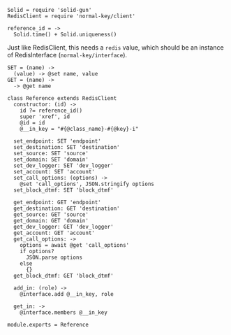     Solid = require 'solid-gun'
    RedisClient = require 'normal-key/client'

    reference_id = ->
      Solid.time() + Solid.uniqueness()

Just like RedisClient, this needs a `redis` value, which should be an instance of RedisInterface (`normal-key/interface`).

    SET = (name) ->
      (value) -> @set name, value
    GET = (name) ->
      -> @get name

    class Reference extends RedisClient
      constructor: (id) ->
        id ?= reference_id()
        super 'xref', id
        @id = id
        @__in_key = "#{@class_name}-#{@key}-i"

      set_endpoint: SET 'endpoint'
      set_destination: SET 'destination'
      set_source: SET 'source'
      set_domain: SET 'domain'
      set_dev_logger: SET 'dev_logger'
      set_account: SET 'account'
      set_call_options: (options) ->
        @set 'call_options', JSON.stringify options
      set_block_dtmf: SET 'block_dtmf'

      get_endpoint: GET 'endpoint'
      get_destination: GET 'destination'
      get_source: GET 'source'
      get_domain: GET 'domain'
      get_dev_logger: GET 'dev_logger'
      get_account: GET 'account'
      get_call_options: ->
        options = await @get 'call_options'
        if options?
          JSON.parse options
        else
          {}
      get_block_dtmf: GET 'block_dtmf'

      add_in: (role) ->
        @interface.add @__in_key, role

      get_in: ->
        @interface.members @__in_key

    module.exports = Reference
